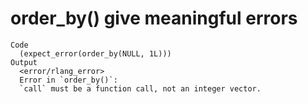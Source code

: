 # order_by() give meaningful errors

    Code
      (expect_error(order_by(NULL, 1L)))
    Output
      <error/rlang_error>
      Error in `order_by()`:
      `call` must be a function call, not an integer vector.

